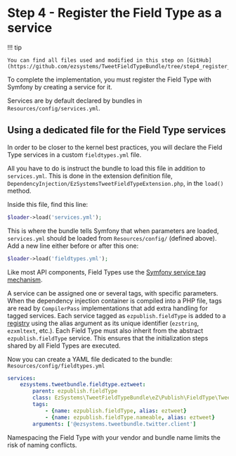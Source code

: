 # Step 4 - Register the Field Type as a service

!!! tip

    You can find all files used and modified in this step on [GitHub](https://github.com/ezsystems/TweetFieldTypeBundle/tree/step4_register_the_field_type_as_a_service_v2).

To complete the implementation, you must register the Field Type with Symfony by creating a service for it.

Services are by default declared by bundles in `Resources/config/services.yml`.

## Using a dedicated file for the Field Type services

In order to be closer to the kernel best practices, you will declare the Field Type services in a custom `fieldtypes.yml` file.

All you have to do is instruct the bundle to load this file in addition to `services.yml`.
This is done in the extension definition file, `DependencyInjection/EzSystemsTweetFieldTypeExtension.php`, in the `load()` method.

Inside this file, find this line:

``` php
$loader->load('services.yml');
```

This is where the bundle tells Symfony that when parameters are loaded, `services.yml` should be loaded from `Resources/config/` (defined above).
Add a new line either before or after this one:

``` php
$loader->load('fieldtypes.yml');
```

Like most API components, Field Types use the [Symfony service tag mechanism](http://symfony.com/doc/3.4/service_container/tags.html).

A service can be assigned one or several tags, with specific parameters. When the dependency injection container is compiled into a PHP file, tags are read by `CompilerPass` implementations that add extra handling for tagged services. Each service tagged as `ezpublish.fieldType` is added to a [registry](http://martinfowler.com/eaaCatalog/registry.html) using the alias argument as its unique identifier (`ezstring`, `ezxmltext`, etc.). Each Field Type must also inherit from the abstract `ezpublish.fieldType` service. This ensures that the initialization steps shared by all Field Types are executed.

Now you can create a YAML file dedicated to the bundle: `Resources/config/fieldtypes.yml`

``` yml
services:
    ezsystems.tweetbundle.fieldtype.eztweet:
        parent: ezpublish.fieldType
        class: EzSystems\TweetFieldTypeBundle\eZ\Publish\FieldType\Tweet\Type
        tags:
            - {name: ezpublish.fieldType, alias: eztweet}
            - {name: ezpublish.fieldType.nameable, alias: eztweet}
        arguments: ['@ezsystems.tweetbundle.twitter.client']
```

Namespacing the Field Type with your vendor and bundle name limits the risk of naming conflicts.
